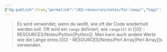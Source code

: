 ```yaml
---
{"dg-publish":true,"permalink":"/02-resources/notes/for-loop/","tags":["code"],"updated":"2024-09-23T14:07:29.486+02:00"}
---
```


> Es wird verwendet, wenn du weißt, wie oft der Code wiederholt werden soll. 
> Oft wird ein `range` definiert, wie `range(5)` in [[02 - RESOURCES/Notes/Python\|Python]]. 
> Man kann auch andere Werte wie die Länge eines [[02 - RESOURCES/Notes/Perl Array\|Perl Array]]s verwenden.